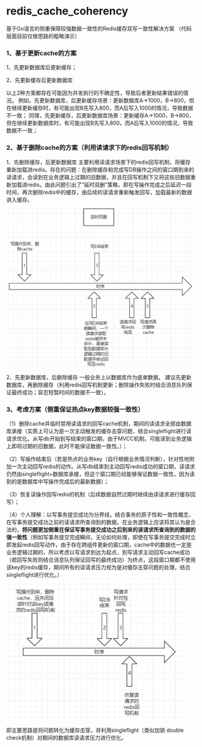 # redis_cache_coherency
基于Go语言的侧重保障较强数据一致性的Redis缓存双写一致性解决方案
（代码层面目前仅做思路的粗略演示）


### 1、基于更新cache的方案

1、先更新数据库后更新缓存；

2、先更新缓存后更新数据库

以上2种方案都存在可能因为并发执行的不确定性，导致后者更新结果错误的情况。
例如，先更新数据库，后更新缓存场景：更新数据库A->1000，B->800，但在继续更新缓存时，有可能出现B先写入800，而A后写入1000的情况，导致数据不一致；
同理，先更新缓存，后更新数据库场景：更新缓存A->1000，B->800，但在继续更新数据库时，有可能出现B先写入800，而A后写入1000的情况，导致数据不一致；



### 2、基于删除cache的方案（利用读请求下的redis回写机制）

1、先删除缓存，后更新数据库
主要利用读请求场景下的redis回写机制，将缓存重新加载进redis。存在的问题：在删除缓存和完成写DB操作之间的窗口期到来的读请求，会读到在业务逻辑上过期的旧数据，并且在回写机制下又将这些旧数据重新加载进redis，由此问题引出了“延时双删”策略，即在写操作完成之后延迟一段时间，再次删除redis中的缓存，由后续的读请求重新触发回写，加载最新的数据进入缓存。
![Alt text](image-1.png)

2、先更新数据库，后删除缓存
一般业务上以数据库作为底单数据。
建议先更新数据库，再删除缓存（利用redis回写机制更新；删除操作失败时结合消息队列保证最终成功；容忍短暂时间的数据不一致）。



### 3、考虑方案（侧重保证热点key数据较强一致性）

（1）删除cache并临时禁用读请求的回写cache机制，期间的读请求全部由数据库承接（实质上可认为是一次主动触发的缓存击穿问题，结合singleflight进行读请求优化。从写db开始到写结束的窗口期，由于MVCC机制，可能读到业务逻辑上即将过期的旧数据，此时不能保证数据一致性。）；

（2）写操作结束后（若是热点的业务key（自行根据业务情况判断），针对性地附加一次主动回写redis的动作。从写db结束到主动回写redis成功的窗口期，读请求仍然由singleflight+数据库承接，但这个窗口期已经能够保证数据一致性，因为读到的是数据库中写操作完成后的最新数据）；

（3）恢复读操作回写redis的机制（后续数据自然过期时继续由读请求进行缓存回写）；

（4）个人理解：以写事务提交成功为分界线，结合事务的原子性和一致性概念，在写事务提交成功之前的读请求所查询到的数据，在业务逻辑上应该将其认为是合法的，**将问题更加侧重在保证写事务提交成功之后到来的读请求所查询到的数据的强一致性**（例如写事务提交完成瞬间，无论如何处理，即使在写事务提交完成时立即发起redis回写动作，由于存在跨组件更新的窗口期，cache中的数据也一定是业务逻辑过期的，所以考虑以写请求到达为起点，到写请求主动回写cache成功（若回写失败则结合消息队列保证回写的最终成功）为终点，这段窗口期都不使用该key的redis缓存，期间所有的读请求压力视为是对缓存击穿问题的处理，结合singleflight进行优化。）
![Alt text](image.png)

即主要思路是将问题转化为缓存击穿，并利用singleflight（类似加锁 double check机制）对期间的数据库读请求压力进行优化。